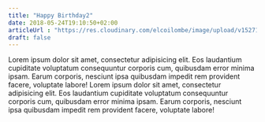 ```yaml
---
title: "Happy Birthday2"
date: 2018-05-24T19:10:50+02:00
articleUrl : "https://res.cloudinary.com/elcoilombe/image/upload/v1527161204/IdareToWrite/23414156_2025200377702162_1471768977_n.jpg"
draft: false
---
```

Lorem ipsum dolor sit amet, consectetur adipisicing elit. Eos laudantium cupiditate voluptatum consequuntur corporis cum, quibusdam error minima ipsam. Earum corporis, nesciunt ipsa quibusdam impedit rem provident facere, voluptate labore! Lorem ipsum dolor sit amet, consectetur adipisicing elit. Eos laudantium cupiditate voluptatum consequuntur corporis cum, quibusdam error minima ipsam. Earum corporis, nesciunt ipsa quibusdam impedit rem provident facere, voluptate labore!

